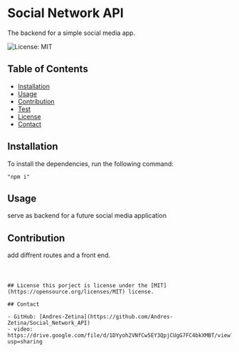 # Social Network API
The backend for a simple social media app.

  ![License: MIT](https://img.shields.io/badge/License-MIT-yellow.svg)
  
  ## Table of Contents
  - [Installation](#installation)
  - [Usage](#usage)
  - [Contribution](#contribution)
  - [Test](#test)
  - [License](#license)
  - [Contact](#contact)
  
  ## Installation
  
  To install the dependencies, run the following command:
  
  ```
  "npm i"
  ```
  
  ## Usage
  
  serve as backend for a future social media application
  
  ## Contribution
  
  add diffrent routes and a front end.
  
  #
  ```
  
  ## License this porject is license under the [MIT](https://opensource.org/licenses/MIT) license.
  
  ## Contact
  
  - GitHub: [Andres-Zetina](https://github.com/Andres-Zetina/Social_Network_API)
  - video: https://drive.google.com/file/d/1DYyoh2VNfCw5EY3QpjCUgG7FC4bkXMBT/view?usp=sharing

